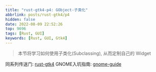 ```yaml
---
title: "rust-gtk4-p4: GObject-子类化"
abbrlink: posts/rust-gtk4/p4
hidden: false
date: 2022-08-09 22:52:26
top: 9696
tags: [Rust, GUI]
keywords: [Rust, GUI, Gtk4]
---
```

> 本节将学习如何使用子类化(Subclassing), 从而定制自己的 Widget
<!-- more -->

同系列传送门: [rust-gtk4](/categories/rust-gtk4)
GNOME入坑指南: [gnome-guide](/posts/gnome/guide)

# 